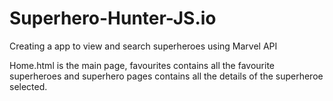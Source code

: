 # Superhero-Hunter-JS.io
Creating a app to view and search superheroes using Marvel API

Home.html is the main page, favourites contains all the favourite superheroes and superhero pages contains all the details of the superheroe selected. 
